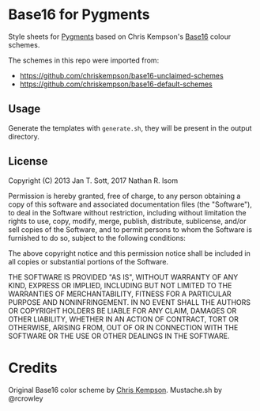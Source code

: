 # Base16 for Pygments

Style sheets for [Pygments][1] based on Chris Kempson's [Base16][2] colour schemes.

The schemes in this repo were imported from:

- https://github.com/chriskempson/base16-unclaimed-schemes
- https://github.com/chriskempson/base16-default-schemes

## Usage

Generate the templates with `generate.sh`, they will be present in the output directory.

## License

Copyright (C) 2013 Jan T. Sott, 2017 Nathan R. Isom

Permission is hereby granted, free of charge, to any person obtaining a copy of this software and associated documentation files (the "Software"), to deal in the Software without restriction, including without limitation the rights to use, copy, modify, merge, publish, distribute, sublicense, and/or sell copies of the Software, and to permit persons to whom the Software is furnished to do so, subject to the following conditions:

The above copyright notice and this permission notice shall be included in all copies or substantial portions of the Software.

THE SOFTWARE IS PROVIDED "AS IS", WITHOUT WARRANTY OF ANY KIND, EXPRESS OR IMPLIED, INCLUDING BUT NOT LIMITED TO THE WARRANTIES OF MERCHANTABILITY, FITNESS FOR A PARTICULAR PURPOSE AND NONINFRINGEMENT. IN NO EVENT SHALL THE AUTHORS OR COPYRIGHT HOLDERS BE LIABLE FOR ANY CLAIM, DAMAGES OR OTHER LIABILITY, WHETHER IN AN ACTION OF CONTRACT, TORT OR OTHERWISE, ARISING FROM, OUT OF OR IN CONNECTION WITH THE SOFTWARE OR THE USE OR OTHER DEALINGS IN THE SOFTWARE.

# Credits

Original Base16 color scheme by [Chris Kempson][5]. Mustache.sh by @rcrowley

[1]: http://pygments.org
[2]: https://github.com/chriskempson/base16
[3]: https://github.com/isagalaev/highlight.js/blob/master/README.md
[4]: https://github.com/chriskempson/base16-builder
[5]: https://github.com/chriskempson/
